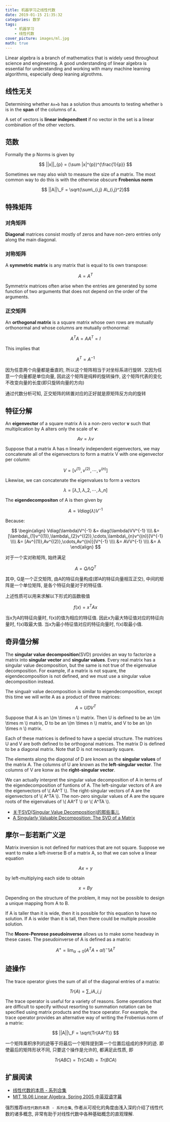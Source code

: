 ```yaml
---
title: 机器学习之线性代数
date: 2019-01-15 21:35:32
categories: 数学
tags:
    - 机器学习
    - 线性代数
cover_picture: images/ml.jpg
math: true
---
```


Linear algebra is a branch of mathematics that is widely uesd throughout science and engineering. A good understanding of linear algebra is essential for understanding and working with many machine learning algorithms, especially deep leaning algrothms.


线性无关
-----------

Determining whether `Ax=b` has a solution thus amounts to testing whether `b` is in the **span** of the columns of `A`.

A set of vectors is **linear independtent** if no vector in the set is a linear combination of the other vectors.


范数
------------


Formally the p Norms is given by

$$ ||x||_{p} = (\sum |x|^{p})^{\frac{1}{p}} $$


Sometimes we may also wish to measure the size of a matrix. The most common way to do this is with the otherwise obscure **Frobenius norm**

$$ ||A||\_F = \sqrt{\sum\_{i,j} A\_{i,j}^2}$$

特殊矩阵
-----------

### 对角矩阵

**Diagonal** matrices consist mostly of zeros and have non-zero entries only along the main diagonal.

### 对称矩阵
A **symmetric matrix** is any matrix that is equal to tis own transpose:

$$ A = A^T $$

Symmetrix matrices often arise when the entries are generated by some function of two arguments that does not depend on the order of the arguments.

### 正交矩阵

An **orthogonal matrix** is a square matrix whose own rows are mutually orthonormal and whose columns are mutually orthonormal:

$$ A^TA= AA^T = I $$

This implies that

$$ A^T = A^{-1} $$

因为任意两个向量都是垂直的, 所以这个矩阵相当于对坐标系进行旋转. 又因为任意一个向量都是单位向量, 因此这个矩阵是纯粹的旋转操作, 这个矩阵代表的变化不改变向量的长度(即只旋转向量的方向)

通过代数分析可知, 正交矩阵的转置对应的正好就是原矩阵反方向的旋转

特征分解
------------


An **eigenvector** of a square matrix A is a non-zero vector **v** such that multiplication by A alters only the scale of **v**:

$$ Av = \lambda v $$

Suppose that a matrix A has n linearly independent eigenvectors, we may concatenate all of the eigenvectors to form a matrix V with one eigenvector per column:

$$ V = [v^{(1)},v^{(2)},\cdots,v^{(n)}] $$

Likewise, we can concatenate the eigenvalues to form a vectors

$$ \lambda = [\lambda\_{1},\lambda\_{2},\cdots,\lambda\_{n}] $$

The **eigendecompositon** of A is then given by

$$ A = Vdiag(\lambda)V^{-1} $$

Because:

$$
\begin{align}
 Vdiag(\lambda)V^{-1} &= diag(\lambda)VV^{-1} \\\\
 &= [\lambda\_{1}v^{(1)},\lambda\_{2}v^{(2)},\cdots,\lambda\_{n}v^{(n)}]V^{-1} \\\\
 &= [Av^{(1)},Av^{(2)},\cdots,Av^{(n)}]V^{-1} \\\\
 &= AVV^{-1} \\\\
 &= A
\end{align}
$$

<!-- 虽然源代码看起来就像一坨Sh*t, 但至少还是能用 -->



对于一个实对称矩阵, 始终满足

$$ A = Q \Lambda Q^T $$

其中, Q是一个正交矩阵, 由A的特征向量构成(即A的特征向量相互正交), 中间的矩阵是一个单位矩阵, 是各个特征向量对于的特征值.

上述性质可以用来求解以下形式的函数极值

$$ f(x) = x^TAx $$

当x为A的特征向量时, f(x)的值为相应的特征值. 因此x为最大特征值对应的特征向量时, f(x)取最大值. 当x为最小特征值对应的特征向量时, f(x)取最小值.

奇异值分解 
--------------

The **singular value decomposition**(SVD) provides an way to factorize a matrix into **singular vector** and **singular values**. Every real matrix has a singular value decomposition, but the same is not true of the eigenvalue decomposition. For example, if a matrix is not square, the eigendecomposition is not defined, and we must use a singular value decomposition instead.

The singualr value decomposition is similar to eigendecomposition, except this time we will write A as a product of three matrices:

$$A=UDV^T$$

Suppose that A is an \\(m \times n \\) matrix. Then U is defined to be an \\(m \times m \\) matrix, D to be an \\(m \times n \\) matrix, and V to be an \\(n \times n \\) matrix.

Each of these matrices is defined to have a special structure. The matrices U and V are both defined to be orthogonal matrices. The matrix D is defined to be a diagonal matrix. Note that D is not necessarily square.

The elements along the diagonal of D are known as the **singular values** of the matrix A. The columns of U are known as the **left-singular vector**. The columns of V are konw as the **right-singular vector**.

We can actually interpret the singular value decomposition of A in terms of the eigendecomposition of funtions of A. The left-singular vectors of A are the eigenvectors of \\( AA^T \\). The right-singular vectors of A are the eigenvectors of \\( A^TA \\). The non-zero singular values of A are the square roots of the eigenvalues of \\( AA^T \\) or \\( A^TA \\).


- [关于SVD(Singular Value Decomposition)的那些事儿](https://www.cnblogs.com/tgycoder/p/6266786.html)
- [A Singularly Valuable Decomposition: The SVD of a Matrix](http://www-users.math.umn.edu/~lerman/math5467/svd.pdf)

摩尔－彭若斯广义逆
-------------------

Matrix inversion is not defined for matrices that are not square. Suppose we want to make a left-inverse B of a matrix A, so that we can solve a linear equation

$$Ax=y$$

by left-multiplying each side to obtain

$$x=By$$

Depending on the structure of the problem, it may not be possible to design a unique mapping from A to B.

If A is taller than it is wide, then it is possible for this equation to have no solution. If A is wider than it is tall, then there could be multiple possible solution.

The **Moore-Penrose pseudoinverse** allows us to make some headway in these cases. The pseudoinverse of A is defined as a matrix:

$$A^+=\lim_{\alpha \rightarrow 0} (A^TA + \alpha I)^-1A^T$$


迹操作
------------

The trace operator gives the sum of all of the diagonal entries of a matrix:

$$ Tr(A) = \sum\_i A\_{i,j}$$

The trace operator is useful for a variety of reasons. Some operations that are difficult to specify without resorting to summation notation can be specified using matrix products and the trace operator. For example, the trace operator provides an alternative way of writing the Frobenius norm of a matrix:

$$ ||A||\_F = \sqrt{Tr(AA^T)} $$

一个矩阵乘积序列的迹等于将最后一个矩阵提到第一个位置后组成的序列的迹. 即使最后的矩阵形状不同, 只要这个操作是允许的, 都满足此性质, 即

$$ Tr(ABC) = Tr(C AB) = Tr(BC A) $$



扩展阅读
------------------

- [线性代数的本质 - 系列合集](https://www.bilibili.com/video/av6731067)
- [MIT 18.06 Linear Algebra, Spring 2005 中英双语字幕](https://www.bilibili.com/video/av15463995)

强烈推荐`线性代数的本质 - 系列合集`, 作者从可视化的角度由浅入深的介绍了线性代数的诸多概念, 非常有助于对线性代数中各种基础概念的直观理解.